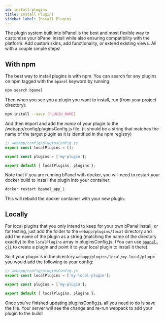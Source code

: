 ```yaml
---
id: install-plugins
title: Install Plugins
sidebar_label: Install Plugins
---
```


The plugin system built into bPanel is the best and most flexible way to customize your bPanel install while also ensuring compatibility with the platform. Add custom skins, add functionality, or extend existing views. All with a couple simple steps!

## With npm
The best way to install plugins is with npm. You can search for any plugins on npm tagged with the `bpanel` keyword by running

```bash
npm search bpanel
```

Then when you see you a plugin you want to install, run (from your project directory):

```bash
npm install --save [PLUGIN_NAME]
```

And then import and add the _name_ of your plugin to the /webapp/config/pluginsConfig.js file. (it should be a string that matches the name of the target plugin as it is identified in the npm registry)

```javascript
// webapp/config/pluginsConfig.js
export const localPlugins = [];

export const plugins = ['my-plugin'];

export default { localPlugins, plugins };
```

Note that if you are running bPanel with docker, you will need to restart your docker build to install the plugin into your container:

```bash
docker restart bpanel_app_1
```

This will rebuild the docker container with your new plugin.

## Locally
For local plugins that you only intend to keep for your own bPanel install, or for testing, just add the folder to the `webapp/plugins/local` directory and add the name of the plugin as a string (matching the name of the directory exactly) to the `localPlugins` array in pluginsConfig.js. (You can use [`bpanel-cli`](/bpanel-docs/docs/plugin-started.html#bpanel-cli) to create a plugin and point it to your local plugin to install it there).

So if your plugin is in the directory `webapp/plugins/local/my-local/plugin` you would add the following to your config:

```javascript
// webapp/config/pluginsConfig.js
export const localPlugins = ['my-local-plugin'];

export const plugins = ['my-plugin'];

export default { localPlugins, plugins };
```

Once you've finished updating pluginsConfig.js, all you need to do is save the file. Your server will see the change and re-run webpack to add your plugin to the build!